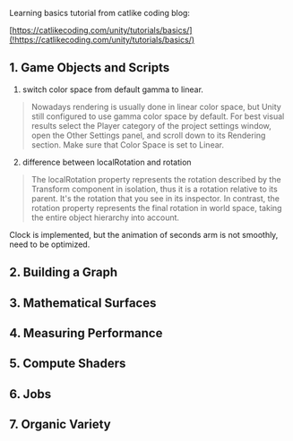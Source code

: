 Learning basics tutorial from catlike coding blog:

[https://catlikecoding.com/unity/tutorials/basics/](!https://catlikecoding.com/unity/tutorials/basics/)

## 1. Game Objects and Scripts ##
1. switch color space from default gamma to linear. 
> Nowadays rendering is usually done in linear color space, but Unity still configured to use gamma color space by default. For best visual results select the Player category of the project settings window, open the Other Settings panel, and scroll down to its Rendering section. Make sure that Color Space is set to Linear. 
2. difference between localRotation and rotation
> The localRotation property represents the rotation described by the Transform component in isolation, thus it is a rotation relative to its parent. It's the rotation that you see in its inspector. In contrast, the rotation property represents the final rotation in world space, taking the entire object hierarchy into account. 

Clock is implemented, but the animation of seconds arm is not smoothly, need to be optimized.

## 2. Building a Graph ##
 
## 3. Mathematical Surfaces ##

## 4. Measuring Performance ##

## 5. Compute Shaders ##

## 6. Jobs ## 

## 7. Organic Variety ##

